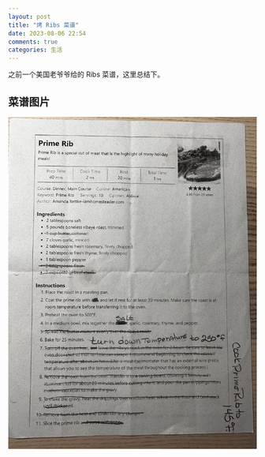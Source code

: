 ```yaml
---
layout: post
title: "烤 Ribs 菜谱"
date: 2023-08-06 22:54
comments: true
categories: 生活
---
```


之前一个美国老爷爷给的 Ribs 菜谱，这里总结下。

<!--more-->

## 菜谱图片

![Ribs](/images/RIB/rib.jpg)
